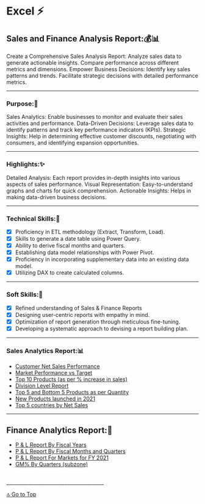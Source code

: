 # Excel ⚡
## Sales and Finance Analysis Report:💰📊
  Create a Comprehensive Sales Analysis Report: Analyze sales data to generate actionable insights. Compare performance across different metrics and dimensions. Empower Business Decisions: Identify key sales patterns and trends. Facilitate strategic decisions with detailed performance metrics.
________________________________________
### Purpose:🚀
Sales Analytics: Enable businesses to monitor and evaluate their sales activities and performance. Data-Driven Decisions: Leverage sales data to identify patterns and track key performance indicators (KPIs). Strategic Insights: Help in determining effective customer discounts, negotiating with consumers, and identifying expansion opportunities.
________________________________________
### Highlights:✨
Detailed Analysis: Each report provides in-depth insights into various aspects of sales performance. Visual Representation: Easy-to-understand graphs and charts for quick comprehension. Actionable Insights: Helps in making data-driven business decisions.
________________________________________
### Technical Skills:🧩
- [x]	Proficiency in ETL methodology (Extract, Transform, Load).
- [x]	Skills to generate a date table using Power Query.
- [x]	Ability to derive fiscal months and quarters.
- [x]	Establishing data model relationships with Power Pivot.
- [x]	Proficiency in incorporating supplementary data into an existing data model.
- [x]	Utilizing DAX to create calculated columns.
________________________________________
### Soft Skills:🌟
- [x]	Refined understanding of Sales & Finance Reports
- [x]	Designing user-centric reports with empathy in mind.
- [x]	Optimization of report generation through meticulous fine-tuning.
- [x]	Developing a systematic approach to devising a report building plan.
________________________________________
### Sales Analytics Report:📊
 
* [Customer Net Sales Performance](https://github.com/Vennila-Vani/Excel/blob/main/Customer%20Performance%20Report.pdf)<br> 
*	[Market Performance vs Target](https://github.com/Vennila-Vani/Excel/blob/main/Market%20Performance%20vs%20Target.pdf)<br>
*	[Top 10 Products (as per % increase in sales)](https://github.com/Vennila-Vani/Excel/blob/main/Top%2010%20produts.pdf)<br>
*	[Division Level Report](https://github.com/Vennila-Vani/Excel/blob/main/Division%20Level.pdf)<br>
*	[Top 5 and Bottom 5 Products as per Quantity](https://github.com/Vennila-Vani/Excel/blob/main/Top%20and%20Bottom%205%20products.pdf)<br>
*	[New Products launched in 2021](https://github.com/Vennila-Vani/Excel/blob/main/New%20Products%202021.pdf)<br>
*	[Top 5 countries by Net Sales](https://github.com/Vennila-Vani/Excel/blob/main/Top%205%20Countries.pdf)<br>
________________________________________
## Finance Analytics Report:📑

*	[P & L Report By Fiscal Years](https://github.com/Vennila-Vani/Excel/blob/main/P%26L%20by%20year.pdf)<br>
*	[P & L Report By Fiscal Months and Quarters](https://github.com/Vennila-Vani/Excel/blob/main/P%26L%20Months.pdf)<br>
*	[P & L Report For Markets for FY 2021](https://github.com/Vennila-Vani/Excel/blob/main/P%26L%20for%20markets.pdf)<br>
*	[GM% By Quarters (subzone)](https://github.com/Vennila-Vani/Excel/blob/main/Gross%20Margin%20%25.pdf)
<br>
________________________________________

[🔝 Go to Top]()  
